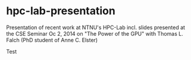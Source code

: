 hpc-lab-presentation
====================

Presentation of recent work at NTNU's HPC-Lab incl. slides presented at the CSE Seminar Oc 2, 2014 on "The Power of the GPU" with Thomas L. Falch (PhD student of Anne C. Elster)

Test

